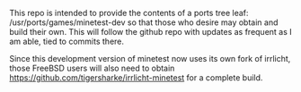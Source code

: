 This repo is intended to provide the contents of a ports tree leaf: /usr/ports/games/minetest-dev so that those who desire may obtain and build their own.  This will follow the github repo with updates as frequent as I am able, tied to commits there.

Since this development version of minetest now uses its own fork of irrlicht, those FreeBSD users will also need to obtain https://github.com/tigersharke/irrlicht-minetest for a complete build.
